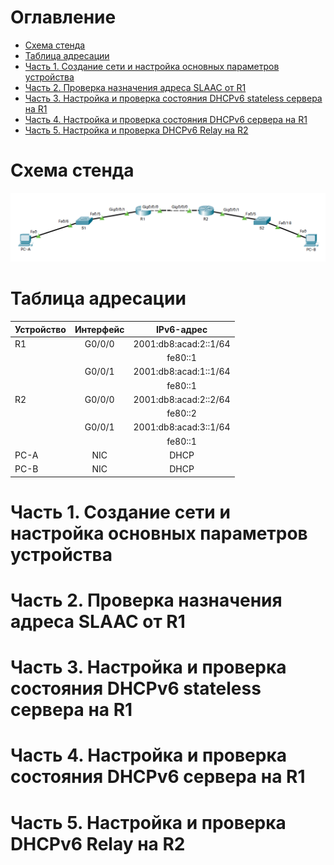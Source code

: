 # Оглавление
* [Схема стенда](#scheme)
* [Таблица адресации](#table1)
* [Часть 1. Создание сети и настройка основных параметров устройства](#part1)
* [Часть 2. Проверка назначения адреса SLAAC от R1](#part2)
* [Часть 3. Настройка и проверка состояния DHCPv6 stateless сервера на R1](#part3)
* [Часть 4. Настройка и проверка состояния DHCPv6 сервера на R1](#part4)
* [Часть 5. Настройка и проверка DHCPv6 Relay на R2](#part5)

# <a name="scheme"></a>Схема стенда
![](scheme.png)

# <a name="table1"></a>Таблица адресации
| Устройство    | Интерфейс          | IPv6-адрес             |
| ------------- | :----------------: | :--------------------: |
| R1            | G0/0/0             | 2001:db8:acad:2::1/64  |
|               |                    | fe80::1                |
|               | G0/0/1             | 2001:db8:acad:1::1/64  |
|               |                    | fe80::1                |
| R2            | G0/0/0             | 2001:db8:acad:2::2/64  |
|               |                    | fe80::2                |
|               | G0/0/1             | 2001:db8:acad:3::1/64  |
|               |                    | fe80::1                |
| PC-A          | NIC                | DHCP                   |
| PC-B          | NIC                | DHCP                   |

# <a name="part1"></a>Часть 1. Создание сети и настройка основных параметров устройства
# <a name="part2"></a>Часть 2. Проверка назначения адреса SLAAC от R1
# <a name="part3"></a>Часть 3. Настройка и проверка состояния DHCPv6 stateless сервера на R1
# <a name="part4"></a>Часть 4. Настройка и проверка состояния DHCPv6 сервера на R1
# <a name="part5"></a>Часть 5. Настройка и проверка DHCPv6 Relay на R2
